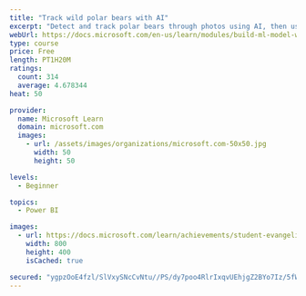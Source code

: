 ```yaml
---
title: "Track wild polar bears with AI"
excerpt: "Detect and track polar bears through photos using AI, then use Power BI to show where polar bears are being spotted."
webUrl: https://docs.microsoft.com/en-us/learn/modules/build-ml-model-with-azure-stream-analytics/
type: course
price: Free
length: PT1H20M
ratings:
  count: 314
  average: 4.678344
heat: 50

provider:
  name: Microsoft Learn
  domain: microsoft.com
  images:
    - url: /assets/images/organizations/microsoft.com-50x50.jpg
      width: 50
      height: 50

levels:
  - Beginner

topics:
  - Power BI

images:
  - url: https://docs.microsoft.com/learn/achievements/student-evangelism/build-ml-model-with-azure-stream-analytics-badge-social.png
    width: 800
    height: 400
    isCached: true

secured: "ygpzOoE4fzl/SlVxySNcCvNtu//PS/dy7poo4RlrIxqvUEhjgZ2BYo7Iz/5fWXhTc10yGHYRss4iNP7mZtZE9tKQVKIqtyC8HOCbC4jdQayxHzzYbjSg27bc+bPf/AX4y5r34kTZ8nNRLZwwxs9q5gVVlEqINfUGxFVycqh1xENsaDDHK0Xq+Ku3drnRylZPE/2jojVRMEMyBmy4guLF10gzuivSMxHoScKemdOW7Q3qVN5e7RDjW6DPAfZN6of38bWJtCNaKI0n1vXhEqUOOqI9S2t10S9deVJgER0xATTDy4nHxO3dXqpH4GAn+4tjAWSahCD3TjxWS+b+qzWbysur8QiY02+VfC6MQVpjU3RU/h+HPU7IMlBkHky/KkH02c+Xxk4faVF0soI2RMh7y0eif1oQolDa0kMnPVFyHCM=;Zv4R7O5bN4uFyxclFVVn8g=="
---
```


